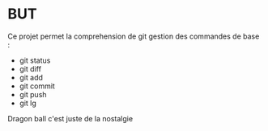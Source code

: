 # BUT 
Ce projet permet la comprehension de git 
gestion des commandes de base :
- git status 
- git diff 
- git add 
- git commit 
- git push
- git lg

Dragon ball c'est juste de la nostalgie
